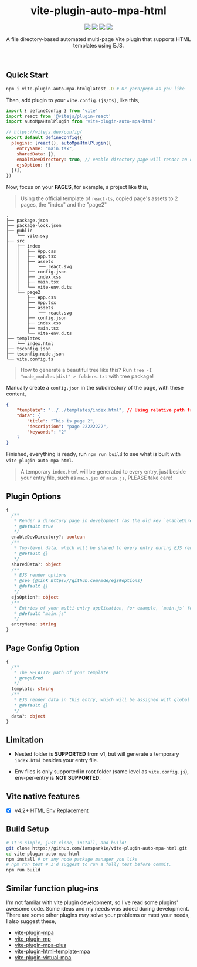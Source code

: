 <h1 align='center'>vite-plugin-auto-mpa-html</h1>

<p align='center'>
  <a href="https://codecov.io/gh/iamspark1e/vite-plugin-auto-mpa-html" ><img src="https://codecov.io/gh/iamspark1e/vite-plugin-auto-mpa-html/branch/main/graph/badge.svg?token=xW4J4R4P7b"/></a>
  <a href="https://www.npmjs.com/package/vite-plugin-auto-mpa-html"><img src="https://img.shields.io/npm/v/vite-plugin-auto-mpa-html" /></a>
  <a href="https://www.npmjs.com/package/vite-plugin-auto-mpa-html"><img src="https://img.shields.io/npm/dm/vite-plugin-auto-mpa-html" /></a>
  <img src="https://img.shields.io/badge/Vite-%5E3.2.3%7C4-brightgreen" />
</p>

<p align='center'>A file directory-based automated multi-page Vite plugin that supports HTML templates using EJS.</p>
<br />

## Quick Start

```bash
npm i vite-plugin-auto-mpa-html@latest -D # Or yarn/pnpm as you like
```

Then, add plugin to your `vite.config.(js/ts)`, like this,

```javascript
import { defineConfig } from 'vite'
import react from '@vitejs/plugin-react'
import autoMpaHtmlPlugin from 'vite-plugin-auto-mpa-html'

// https://vitejs.dev/config/
export default defineConfig({
  plugins: [react(), autoMpaHtmlPlugin({
    entryName: "main.tsx",
    sharedData: {},
    enableDevDirectory: true, // enable directory page will render an directory page at "http://localhost:5173/", if you have an index, it will not be affect.
    ejsOption: {}
  })],
})
```

Now, focus on your __PAGES__, for example, a project like this,

> Using the official template of `react-ts`, copied page's assets to 2 pages, the "index" and the "page2"

```
.
├── package.json
├── package-lock.json
├── public
│   └── vite.svg
├── src
│   ├── index
│   │   ├── App.css
│   │   ├── App.tsx
│   │   ├── assets
│   │   │   └── react.svg
│   │   ├── config.json
│   │   ├── index.css
│   │   ├── main.tsx
│   │   └── vite-env.d.ts
│   └── page2
│       ├── App.css
│       ├── App.tsx
│       ├── assets
│       │   └── react.svg
│       ├── config.json
│       ├── index.css
│       ├── main.tsx
│       └── vite-env.d.ts
├── templates
│   └── index.html
├── tsconfig.json
├── tsconfig.node.json
└── vite.config.ts
```

> How to generate a beautiful tree like this? Run `tree -I "node_modules|dist" > folders.txt` with tree package!

Manually create a `config.json` in the subdirectory of the page, with these content,

```json
{
    "template": "../../templates/index.html", // Using relative path from v1
    "data": {
        "title": "This is page 2",
        "description": "page 22222222",
        "keywords": "2"
    }
}
```

Finished, everything is ready, run `npm run build` to see what is built with `vite-plugin-auto-mpa-html`.

> A temporary `index.html` will be generated to every entry, just beside your entry file, such as `main.jsx` or `main.js`, PLEASE take care!

## Plugin Options

```typescript
{
  /**
   * Render a directory page in development (as the old key `enableDirectoryPage`)
   * @default true
   */
  enableDevDirectory?: boolean
  /**
   * Top-level data, which will be shared to every entry during EJS render.
   * @default {}
   */
  sharedData?: object
  /**
   * EJS render options
   * @see {@link https://github.com/mde/ejs#options}
   * @default {}
   */
  ejsOption?: object
  /**
   * Entries of your multi-entry application, for example, `main.js` for Vue, and `main.jsx` for React.
   * @default "main.js"
   */
  entryName: string
}
```

## Page Config Option

```typescript
{
  /**
   * The RELATIVE path of your template
   * @required
   */
  template: string
  /**
   * EJS render data in this entry, which will be assigned with global `sharedData`
   * @default {}
   */
  data?: object
}
```

## Limitation

- Nested folder is __SUPPORTED__ from v1, but will generate a temporary `index.html` besides your entry file.

- Env files is only supported in root folder (same level as `vite.config.js`), env-per-entry is __NOT SUPPORTED__.

## Vite native features

- [x] v4.2+ HTML Env Replacement

## Build Setup

```bash
# It's simple, just clone, install, and build!
git clone https://github.com/iamspark1e/vite-plugin-auto-mpa-html.git
cd vite-plugin-auto-mpa-html
npm install # or any node package manager you like
# npm run test # I'd suggest to run a fully test before commit.
npm run build
```

## Similar function plug-ins

I'm not familar with vite plugin development, so I've read some plugins' awesome code. Some ideas and my needs was added during development. There are some other plugins may solve your problems or meet your needs, I also suggest these,

- [vite-plugin-mpa](https://github.com/IndexXuan/vite-plugin-mpa)
- [vite-plugin-mp](https://github.com/zhuweiyou/vite-plugin-mp)
- [vite-plugin-mpa-plus](https://github.com/yzydeveloper/vite-plugin-mpa-plus)
- [vite-plugin-html-template-mpa](https://github.com/Miofly/vite-plugin-html-template-mpa)
- [vite-plugin-virtual-mpa](https://github.com/emosheeep/vite-plugin-virtual-mpa)
